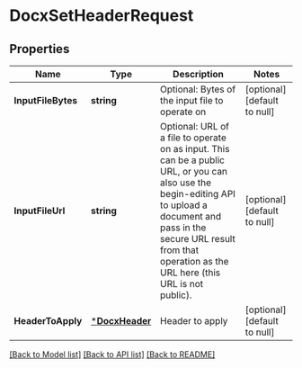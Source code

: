 # DocxSetHeaderRequest

## Properties
Name | Type | Description | Notes
------------ | ------------- | ------------- | -------------
**InputFileBytes** | **string** | Optional: Bytes of the input file to operate on | [optional] [default to null]
**InputFileUrl** | **string** | Optional: URL of a file to operate on as input.  This can be a public URL, or you can also use the begin-editing API to upload a document and pass in the secure URL result from that operation as the URL here (this URL is not public). | [optional] [default to null]
**HeaderToApply** | [***DocxHeader**](DocxHeader.md) | Header to apply | [optional] [default to null]

[[Back to Model list]](../README.md#documentation-for-models) [[Back to API list]](../README.md#documentation-for-api-endpoints) [[Back to README]](../README.md)


